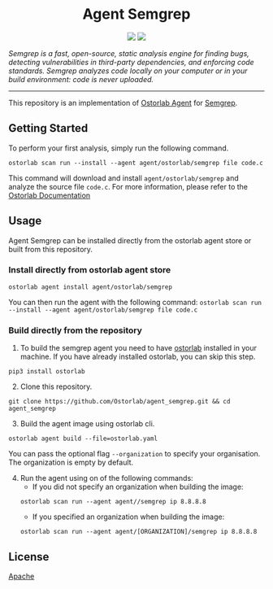 
<h1 align="center">Agent Semgrep</h1>

<p align="center">
<img src="https://img.shields.io/badge/License-Apache_2.0-brightgreen.svg">
<img src="https://img.shields.io/badge/PRs-welcome-brightgreen.svg">
</p>

_Semgrep is a fast, open-source, static analysis engine for finding bugs, detecting vulnerabilities in third-party dependencies, and enforcing code standards. Semgrep analyzes code locally on your computer or in your build environment: code is never uploaded._

---


This repository is an implementation of [Ostorlab Agent](https://pypi.org/project/ostorlab/) for [Semgrep](https://github.com/returntocorp/semgrep).

## Getting Started
To perform your first analysis, simply run the following command.
```shell
ostorlab scan run --install --agent agent/ostorlab/semgrep file code.c
```

This command will download and install `agent/ostorlab/semgrep` and analyze the source file `code.c`.
For more information, please refer to the [Ostorlab Documentation](https://github.com/Ostorlab/ostorlab/blob/main/README.md)


## Usage

Agent Semgrep can be installed directly from the ostorlab agent store or built from this repository.





 ### Install directly from ostorlab agent store

 ```shell
 ostorlab agent install agent/ostorlab/semgrep
 ```

You can then run the agent with the following command:
`ostorlab scan run --install --agent agent/ostorlab/semgrep file code.c`


### Build directly from the repository

 1. To build the semgrep agent you need to have [ostorlab](https://pypi.org/project/ostorlab/) installed in your machine. If you have already installed ostorlab, you can skip this step.

```shell
pip3 install ostorlab
```

 2. Clone this repository.

```shell
git clone https://github.com/Ostorlab/agent_semgrep.git && cd agent_semgrep
```

 3. Build the agent image using ostorlab cli.

 ```shell
 ostorlab agent build --file=ostorlab.yaml
 ```
 You can pass the optional flag `--organization` to specify your organisation. The organization is empty by default.

 4. Run the agent using on of the following commands:
	 * If you did not specify an organization when building the image:
	  ```shell
	  ostorlab scan run --agent agent//semgrep ip 8.8.8.8
	  ```
	 * If you specified an organization when building the image:
	  ```shell
	  ostorlab scan run --agent agent/[ORGANIZATION]/semgrep ip 8.8.8.8
	  ```


## License
[Apache](./LICENSE)

